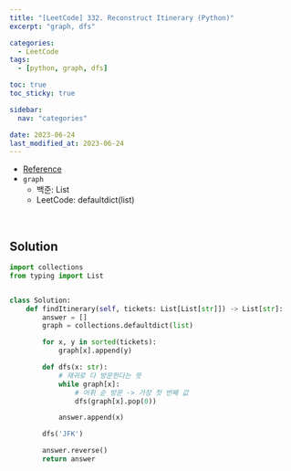 ```yaml
---
title: "[LeetCode] 332. Reconstruct Itinerary (Python)"
excerpt: "graph, dfs"

categories:
  - LeetCode
tags:
  - [python, graph, dfs]

toc: true
toc_sticky: true

sidebar:
  nav: "categories"

date: 2023-06-24
last_modified_at: 2023-06-24
---
```


- [Reference](https://leetcode.com/problems/reconstruct-itinerary)
- `graph`
    - 백준: List
    - LeetCode: defaultdict(list)

<br>

## Solution

```python
import collections
from typing import List


class Solution:
    def findItinerary(self, tickets: List[List[str]]) -> List[str]:
        answer = []
        graph = collections.defaultdict(list)

        for x, y in sorted(tickets):
            graph[x].append(y)

        def dfs(x: str):
            # 재귀로 다 방문한다는 뜻
            while graph[x]:
                # 어휘 순 방문 -> 가장 첫 번째 값
                dfs(graph[x].pop(0))

            answer.append(x)

        dfs('JFK')

        answer.reverse()
        return answer
```
